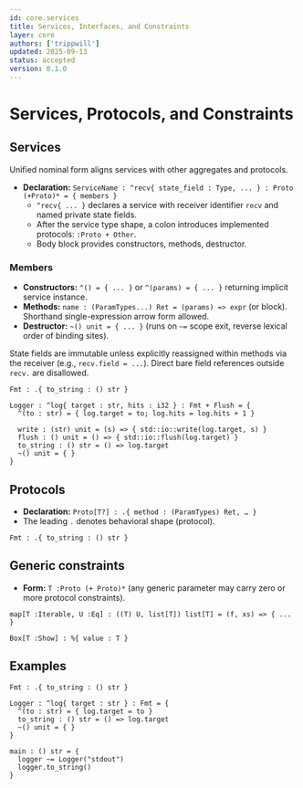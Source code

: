 ```yaml
---
id: core.services
title: Services, Interfaces, and Constraints
layer: core
authors: ['trippwill']
updated: 2025-09-13
status: accepted
version: 0.1.0
---
```


# Services, Protocols, and Constraints

## Services

Unified nominal form aligns services with other aggregates and protocols.

- **Declaration:** `ServiceName : ^recv{ state_field : Type, ... } : Proto (+Proto)* = { members }`
  - `^recv{ ... }` declares a service with receiver identifier `recv` and named private state fields.
  - After the service type shape, a colon introduces implemented protocols: `:Proto + Other`.
  - Body block provides constructors, methods, destructor.

### Members
- **Constructors:** `^() = { ... }` or `^(params) = { ... }` returning implicit service instance.
- **Methods:** `name : (ParamTypes...) Ret = (params) => expr` (or block). Shorthand single-expression arrow form allowed.
- **Destructor:** `~() unit = { ... }` (runs on `~=` scope exit, reverse lexical order of binding sites).

State fields are immutable unless explicitly reassigned within methods via the receiver (e.g., `recv.field = ...`). Direct bare field references outside `recv.` are disallowed.

```brim
Fmt : .{ to_string : () str }

Logger : ^log{ target : str, hits : i32 } : Fmt + Flush = {
  ^(to : str) = { log.target = to; log.hits = log.hits + 1 }

  write : (str) unit = (s) => { std::io::write(log.target, s) }
  flush : () unit = () => { std::io::flush(log.target) }
  to_string : () str = () => log.target
  ~() unit = { }
}
```

## Protocols

- **Declaration:** `Proto[T?] : .{ method : (ParamTypes) Ret, … }`
- The leading `.` denotes behavioral shape (protocol).

```brim
Fmt : .{ to_string : () str }
```

## Generic constraints

- **Form:** `T :Proto (+ Proto)*` (any generic parameter may carry zero or more protocol constraints).

```brim
map[T :Iterable, U :Eq] : ((T) U, list[T]) list[T] = (f, xs) => { ... }

Box[T :Show] : %{ value : T }
```


## Examples

```brim
Fmt : .{ to_string : () str }

Logger : ^log{ target : str } : Fmt = {
  ^(to : str) = { log.target = to }
  to_string : () str = () => log.target
  ~() unit = { }
}

main : () str = {
  logger ~= Logger("stdout")
  logger.to_string()
}
```

